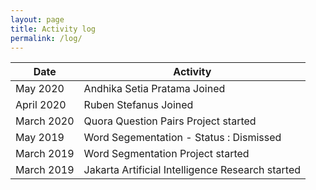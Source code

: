 ```yaml
---
layout: page
title: Activity log
permalink: /log/
---	
```


| Date          | Activity                                         |
| ------------- | ------------------------------------------------ |
| May 2020      | Andhika Setia Pratama Joined                     |
| April 2020    | Ruben Stefanus Joined                            |
| March 2020    | Quora Question Pairs Project started             |
| May 2019      | Word Segementation - Status : Dismissed          |
| March 2019    | Word Segmentation Project started                |
| March 2019    | Jakarta Artificial Intelligence Research started |
